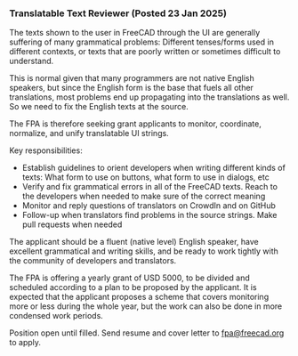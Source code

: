 ### Translatable Text Reviewer (Posted 23 Jan 2025)

The texts shown to the user in FreeCAD through the UI are generally suffering of many grammatical problems: Different tenses/forms used in different contexts, or texts that are poorly written or sometimes difficult to understand. 

This is normal given that many programmers are not native English speakers, but since the English form is the base that fuels all other translations, most problems end up propagating into the translations as well. So we need to fix the English texts at the source.

The FPA is therefore seeking grant applicants to monitor, coordinate, normalize, and unify translatable UI strings.

Key responsibilities:

  *  Establish guidelines to orient developers when writing different kinds of texts: What form to use on buttons, what form to use in dialogs, etc
  *  Verify and fix grammatical errors in all of the FreeCAD texts. Reach to the developers when needed to make sure of the correct meaning
  *  Monitor and reply questions of translators on CrowdIn and on GitHub
  *  Follow-up when translators find problems in the source strings. Make pull requests when needed

The applicant should be a fluent (native level) English speaker, have excellent grammatical and writing skills, and be ready to work tightly with the community of developers and translators.

The FPA is offering a yearly grant of USD 5000, to be divided and scheduled according to a plan to be proposed by the applicant. It is expected that the applicant proposes a scheme that covers monitoring more or less during the whole year, but the work can also be done in more condensed work periods.

Position open until filled. Send resume and cover letter to fpa@freecad.org to apply.
